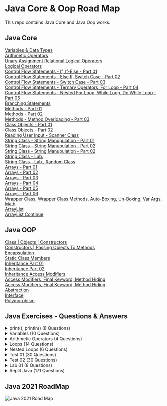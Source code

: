 # Java Core & Oop Road Map
This repo contains Java Core and Java Oop works.

## Java Core 
[Variables & Data Types](https://github.com/esalkan/java-notes/tree/master/src/core/JC03_variables_dataTypes)
<br>
[Arithmetic Operators](https://github.com/esalkan/java-notes/tree/master/src/core/JC04_arithmethicOperators)
<br>
[Unary Assignment Relational Logical Operators](https://github.com/esalkan/java-notes/tree/master/src/core/JC05_unaryAssignmentRelationalLogicalOperators)
<br>
[Logical Operators](https://github.com/esalkan/java-notes/tree/master/src/core/JC06_logicalOperators)
<br>
[Control Flow Statements - If, If-Else - Part 01 ](https://github.com/esalkan/java-notes/tree/master/src/core/JC07_controlFlowStatements_if_ifElse_Part_1)
<br>
[Control Flow Statements - Else If, Switch Case - Part 02](https://github.com/esalkan/java-notes/tree/master/src/core/JC08_controlFlowStatements_elseIf_switchCase_Part_2)
<br>
[Control Flow Statements - Switch Case - Part 03](https://github.com/esalkan/java-notes/tree/master/src/core/JC09_controlFlowStatements_Part_3)
<br>
[Control Flow Statements - Ternary Operators, For Loop - Part 04](https://github.com/esalkan/java-notes/tree/master/src/core/JC10_controlFlowStatements_Part_4)
<br>
[Control Flow Statements - Nested For Loop, While Loop, Do While Loop - Part 05](https://github.com/esalkan/java-notes/tree/master/src/core/JC11_controlFlowStatements_Part_5)
<br>
[Branching Statements](https://github.com/esalkan/java-notes/tree/master/src/core/JC12_branchingStatements)
<br>
[Methods - Part 01](https://github.com/esalkan/java-notes/tree/master/src/core/JC13_methods_Part_1)
<br>
[Methods - Part 02](https://github.com/esalkan/java-notes/tree/master/src/core/JC14_methods_Part_2)
<br>
[Methods - Method Overloading - Part 03](https://github.com/esalkan/java-notes/tree/master/src/core/JC15_methodOverloading)
<br>
[Class Objects - Part 01](https://github.com/esalkan/java-notes/tree/master/src/core/JC16_classObjects)
<br>
[Class Objects - Part 02](https://github.com/esalkan/java-notes/tree/master/src/core/JC17_classObjects_Part_2)
<br>
[Reading User Input - Scanner Class](https://github.com/esalkan/java-notes/tree/master/src/core/JC18_readingUserInput)
<br>
[String Class - String Manupulation - Part 01](https://github.com/esalkan/java-notes/tree/master/src/core/JC19_stringClass_stringManipulation_Part_01)
<br>
[String Class - String Manupulation - Part 02](https://github.com/esalkan/java-notes/tree/master/src/core/JC20_stringClass_stringManipulation_Part_02)
<br>
[String Class - String Manupulation - Part 02](https://github.com/esalkan/java-notes/tree/master/src/core/JC21_stringClass_stringManipulation_Part_03)
<br>
[String Class - Lab. ](https://github.com/esalkan/java-notes/tree/master/src/core/JC22_stringClass_stringManipulation_Part_04)
<br>
[String Class - Lab., Random Class](https://github.com/esalkan/java-notes/tree/master/src/core/JC23_stringClass_stringManipulation_randomClass)
<br>
[Arrays - Part 01](https://github.com/esalkan/java-notes/tree/master/src/core/JC24_Arrays_Part_1)
<br>
[Arrays - Part 02](https://github.com/esalkan/java-notes/tree/master/src/core/JC25_Arrays_Part_2)
<br>
[Arrays - Part 03](https://github.com/esalkan/java-notes/tree/master/src/core/JC26_Arrays_Part_3)
<br>
[Arrays - Part 04](https://github.com/esalkan/java-notes/tree/master/src/core/JC27_Arrays_Part_4)
<br>
[Arrays - Part 05](https://github.com/esalkan/java-notes/tree/master/src/core/JC28_Arrays_Part_5)
<br>
[Arrays - Part 06](https://github.com/esalkan/java-notes/tree/master/src/core/JC29_Arrays_Part_6)
<br>
[Wrapper Class, Wrapper Class Methods, Auto-Boxing, Un-Boxing, Var Args, Math](https://github.com/esalkan/java-notes/tree/master/src/core/JC30_wrapperClass)
<br>
[ArrayList](https://github.com/esalkan/java-notes/tree/master/src/core/JC31_ArrayList)
<br>
[ArrayList Continue](https://github.com/esalkan/java-notes/tree/master/src/core/JC32_ArrayList_Continue)
<br>




## Java OOP 
  
  [Class | Objects | Constructors ](https://github.com/esalkan/java-notes/tree/master/src/oop/JOOP33_Class_Objects_Constructors)
  <br>
  [Constructors | Passing Objects To Methods](https://github.com/esalkan/java-notes/tree/master/src/oop/JOOP34_Constructors_PassingObjectsToMethods)
  <br>
  [Encapsulation](https://github.com/esalkan/java-notes/tree/master/src/oop/JOOP35_Encapsulation)
  <br>
  [Static Class Members](https://github.com/esalkan/java-notes/tree/master/src/oop/JOOP36_StaticClassMembers)
  <br>
  [Inheritance Part 01](https://github.com/esalkan/java-notes/tree/master/src/oop/JOOP37_Inheritance)
  <br>
  [Inheritance Part 02](https://github.com/esalkan/java-notes/tree/master/src/oop/JOOP38_InheritanceContinue)
  <br>
  [Inheritance Access Modifiers](https://github.com/esalkan/java-notes/tree/master/src/oop/JOOP39_Inheritance_AccessModifiers)
  <br>
  [Access Modifiers, Final Keyword, Method Hiding](https://github.com/esalkan/java-notes/tree/master/src/oop/JOOP40_AccessModifiers_FinalKeyword_MethodHiding)
  <br>
  [Access Modifiers, Final Keyword, Method Hiding](https://github.com/esalkan/java-notes/tree/master/src/oop/JOOP40_AccessModifiers_FinalKeyword_MethodHiding_02)
  <br>
  [Abstraction](https://github.com/esalkan/java-notes/tree/master/src/oop/JOOP41_Abstraction)
  <br>
  [Interface](https://github.com/esalkan/java-notes/tree/master/src/oop/JOOP42_Interface)
  <br>
  [Polymorphism](https://github.com/esalkan/java-notes/tree/master/src/oop/JOOP43_Polymorphism)
<br>


## Java Exercises - Questions & Answers


<details>
  <summary>print(), println() (8 Questions)</summary>
  <ol>
    <li>
      <a href="https://github.com/esalkan/java-notes/blob/master/src/exercises/questionsANDanswers/qa01_print_and_println/Question_01.java">Question 01</a>
    </li>
    <li>
      <a href="https://github.com/esalkan/java-notes/blob/master/src/exercises/questionsANDanswers/qa01_print_and_println/Question_02.java">Question 02</a>
    </li>
    <li>
      <a href="https://github.com/esalkan/java-notes/blob/master/src/exercises/questionsANDanswers/qa01_print_and_println/Question_03.java">Question 03</a>
    </li>
    <li>
      <a href="https://github.com/esalkan/java-notes/blob/master/src/exercises/questionsANDanswers/qa01_print_and_println/Question_04.java">Question 04</a>
    </li>
    <li>
      <a href="https://github.com/esalkan/java-notes/blob/master/src/exercises/questionsANDanswers/qa01_print_and_println/Question_05.java">Question 05</a>
    </li>
    <li>
      <a href="https://github.com/esalkan/java-notes/blob/master/src/exercises/questionsANDanswers/qa01_print_and_println/Question_06.java">Question 06</a>
    </li>
    <li>
      <a href="https://github.com/esalkan/java-notes/blob/master/src/exercises/questionsANDanswers/qa01_print_and_println/Question_07.java">Question 07</a>
    </li>
    <li>
      <a href="https://github.com/esalkan/java-notes/blob/master/src/exercises/questionsANDanswers/qa01_print_and_println/Question_08.java">Question 08</a>
    </li>
  </ol>
  </details>
  <details>
   <summary>Variables (10 Questions)</summary>
  <ol>
    <li>
      <a href="https://github.com/esalkan/java-notes/blob/master/src/exercises/questionsANDanswers/qa02_variables/Question_01.java">Question 01</a>
    </li>
    <li>
      <a href="https://github.com/esalkan/java-notes/blob/master/src/exercises/questionsANDanswers/qa02_variables/Question_02.java">Question 02</a>
    </li>
    <li>
      <a href="https://github.com/esalkan/java-notes/blob/master/src/exercises/questionsANDanswers/qa02_variables/Question_03.java">Question 03</a>
    </li>
    <li>
      <a href="https://github.com/esalkan/java-notes/blob/master/src/exercises/questionsANDanswers/qa02_variables/Question_04.java">Question 04</a>
    </li>
    <li>
      <a href="https://github.com/esalkan/java-notes/blob/master/src/exercises/questionsANDanswers/qa02_variables/Question_05.java">Question 05</a>
    </li>
    <li>
      <a href="https://github.com/esalkan/java-notes/blob/master/src/exercises/questionsANDanswers/qa02_variables/Question_06.java">Question 06</a>
    </li>
    <li>
      <a href="https://github.com/esalkan/java-notes/blob/master/src/exercises/questionsANDanswers/qa02_variables/Question_07.java">Question 07</a>
    </li>
    <li>
      <a href="https://github.com/esalkan/java-notes/blob/master/src/exercises/questionsANDanswers/qa02_variables/Question_08.java">Question 08</a>
    </li>
    <li>
      <a href="https://github.com/esalkan/java-notes/blob/master/src/exercises/questionsANDanswers/qa02_variables/Question_09.java">Question 09</a>
    </li>
    <li>
      <a href="https://github.com/esalkan/java-notes/blob/master/src/exercises/questionsANDanswers/qa02_variables/Question_10.java">Question 10</a>
    </li>
  </ol>
  </details>
  
  <details>
    <summary>Arithmetic Operators (4 Questions)</summary>
      <ol>
   <li>
      <a href="https://github.com/esalkan/java-notes/blob/master/src/exercises/questionsANDanswers/qa03_arithmeticOperators/Question_01.java">Question 01</a>
    </li>
  <li>
      <a href="https://github.com/esalkan/java-notes/blob/master/src/exercises/questionsANDanswers/qa03_arithmeticOperators/Question_02.java">Question 02</a>
    </li>
  <li>
      <a href="https://github.com/esalkan/java-notes/blob/master/src/exercises/questionsANDanswers/qa03_arithmeticOperators/Question_03.java">Question 03</a>
    </li>
  <li>
      <a href="https://github.com/esalkan/java-notes/blob/master/src/exercises/questionsANDanswers/qa03_arithmeticOperators/Question_04.java">Question 04</a>
    </li>
  </ol>
  </details>


  <details>
    <summary>Loops (14 Questions)</summary>
      <ol>
   <li>
      <a href="https://github.com/esalkan/java-notes/blob/master/src/exercises/questionsANDanswers/qa04_loops/Question_01.java">Question 01</a>
    </li>
        <li>
      <a href="https://github.com/esalkan/java-notes/blob/master/src/exercises/questionsANDanswers/qa04_loops/Question_02.java">Question 02</a>
    </li>
        <li>
      <a href="https://github.com/esalkan/java-notes/blob/master/src/exercises/questionsANDanswers/qa04_loops/Question_03.java">Question 03</a>
    </li>
        <li>
      <a href="https://github.com/esalkan/java-notes/blob/master/src/exercises/questionsANDanswers/qa04_loops/Question_04.java">Question 04</a>
    </li>
        <li>
      <a href="https://github.com/esalkan/java-notes/blob/master/src/exercises/questionsANDanswers/qa04_loops/Question_05.java">Question 05</a>
    </li>
        <li>
      <a href="https://github.com/esalkan/java-notes/blob/master/src/exercises/questionsANDanswers/qa04_loops/Question_06.java">Question 06</a>
    </li>
        <li>
      <a href="https://github.com/esalkan/java-notes/blob/master/src/exercises/questionsANDanswers/qa04_loops/Question_07.java">Question 07</a>
    </li>
        <li>
      <a href="https://github.com/esalkan/java-notes/blob/master/src/exercises/questionsANDanswers/qa04_loops/Question_08.java">Question 08</a>
    </li>
        <li>
      <a href="https://github.com/esalkan/java-notes/blob/master/src/exercises/questionsANDanswers/qa04_loops/Question_09.java">Question 09</a>
    </li>
        <li>
      <a href="https://github.com/esalkan/java-notes/blob/master/src/exercises/questionsANDanswers/qa04_loops/Question_10.java">Question 10</a>
    </li>
        <li>
      <a href="https://github.com/esalkan/java-notes/blob/master/src/exercises/questionsANDanswers/qa04_loops/Question_11.java">Question 11</a>
    </li>
        <li>
      <a href="https://github.com/esalkan/java-notes/blob/master/src/exercises/questionsANDanswers/qa04_loops/Question_12.java">Question 12</a>
    </li>
        <li>
      <a href="https://github.com/esalkan/java-notes/blob/master/src/exercises/questionsANDanswers/qa04_loops/Question_13.java">Question 13</a>
    </li>
        <li>
      <a href="https://github.com/esalkan/java-notes/blob/master/src/exercises/questionsANDanswers/qa04_loops/Question_14.java">Question 14</a>
    </li>

  </ol>
  </details>

  <details>
    <summary>Nested Loops (6 Questions)</summary>
  <ol>
    <li>
      <a href="https://github.com/esalkan/java-notes/blob/master/src/exercises/questionsANDanswers/qa05_nestedLoops/Question_1.java">Question 01</a>
    </li>
    <li>
      <a href="https://github.com/esalkan/java-notes/blob/master/src/exercises/questionsANDanswers/qa05_nestedLoops/Question_2.java">Question 02</a>
    </li>
    <li>
      <a href="https://github.com/esalkan/java-notes/blob/master/src/exercises/questionsANDanswers/qa05_nestedLoops/Question_3.java">Question 03</a>
    </li>
    <li>
      <a href="https://github.com/esalkan/java-notes/blob/master/src/exercises/questionsANDanswers/qa05_nestedLoops/Question_4.java">Question 04</a>
    </li>
    <li>
      <a href="https://github.com/esalkan/java-notes/blob/master/src/exercises/questionsANDanswers/qa05_nestedLoops/Question_5.java">Question 05</a>
    </li>
    <li>
      <a href="https://github.com/esalkan/java-notes/blob/master/src/exercises/questionsANDanswers/qa05_nestedLoops/Question_6.java">Question 06</a>
    </li>
  </ol>
  </details>
  
  <details>
    <summary>Test 01 (30 Questions)</summary>
  <ol>
    <li>
      <a href="https://github.com/esalkan/java-notes/blob/master/src/exercises/questionsANDanswers/qa01_test01/Question_01.java">Question 01</a>
    </li>
    <li>
      <a href="https://github.com/esalkan/java-notes/blob/master/src/exercises/questionsANDanswers/qa01_test01/Question_02.java">Question 02</a>
    </li>
    <li>
      <a href="https://github.com/esalkan/java-notes/blob/master/src/exercises/questionsANDanswers/qa01_test01/Question_03.java">Question 03</a>
    </li>
    <li>
      <a href="https://github.com/esalkan/java-notes/blob/master/src/exercises/questionsANDanswers/qa01_test01/Question_04.java">Question 04</a>
    </li>
    <li>
      <a href="https://github.com/esalkan/java-notes/blob/master/src/exercises/questionsANDanswers/qa01_test01/Question_05.java">Question 05</a>
    </li>
    <li>
      <a href="https://github.com/esalkan/java-notes/blob/master/src/exercises/questionsANDanswers/qa01_test01/Question_06.java">Question 06</a>
    </li>
    <li>
      <a href="https://github.com/esalkan/java-notes/blob/master/src/exercises/questionsANDanswers/qa01_test01/Question_07.java">Question 07</a>
    </li>
    <li>
      <a href="https://github.com/esalkan/java-notes/blob/master/src/exercises/questionsANDanswers/qa01_test01/Question_08.java">Question 08</a>
    </li>
    <li>
      <a href="https://github.com/esalkan/java-notes/blob/master/src/exercises/questionsANDanswers/qa01_test01/Question_09.java">Question 09</a>
    </li>
    <li>
      <a href="https://github.com/esalkan/java-notes/blob/master/src/exercises/questionsANDanswers/qa01_test01/Question_10.java">Question 10</a>
    </li>
    <li>
      <a href="https://github.com/esalkan/java-notes/blob/master/src/exercises/questionsANDanswers/qa01_test01/Question_11.java">Question 11</a>
    </li>
    <li>
      <a href="https://github.com/esalkan/java-notes/blob/master/src/exercises/questionsANDanswers/qa01_test01/Question_12.java">Question 12</a>
    </li>
    <li>
      <a href="https://github.com/esalkan/java-notes/blob/master/src/exercises/questionsANDanswers/qa01_test01/Question_13.java">Question 13</a>
    </li>
    <li>
      <a href="https://github.com/esalkan/java-notes/blob/master/src/exercises/questionsANDanswers/qa01_test01/Question_14.java">Question 14</a>
    </li>
    <li>
      <a href="https://github.com/esalkan/java-notes/blob/master/src/exercises/questionsANDanswers/qa01_test01/Question_15.java">Question 15</a>
    </li>
    <li>
      <a href="https://github.com/esalkan/java-notes/blob/master/src/exercises/questionsANDanswers/qa01_test01/Question_16.java">Question 16</a>
    </li>
    <li>
      <a href="https://github.com/esalkan/java-notes/blob/master/src/exercises/questionsANDanswers/qa01_test01/Question_17.java">Question 17</a>
    </li>
    <li>
      <a href="https://github.com/esalkan/java-notes/blob/master/src/exercises/questionsANDanswers/qa01_test01/Question_18.java">Question 18</a>
    </li>
    <li>
      <a href="https://github.com/esalkan/java-notes/blob/master/src/exercises/questionsANDanswers/qa01_test01/Question_19.java">Question 19</a>
    </li>
    <li>
      <a href="https://github.com/esalkan/java-notes/blob/master/src/exercises/questionsANDanswers/qa01_test01/Question_20.java">Question 20</a>
    </li>
    <li>
      <a href="https://github.com/esalkan/java-notes/blob/master/src/exercises/questionsANDanswers/qa01_test01/Question_21.java">Question 21</a>
    </li>
    <li>
      <a href="https://github.com/esalkan/java-notes/blob/master/src/exercises/questionsANDanswers/qa01_test01/Question_22.java">Question 22</a>
    </li>
    <li>
      <a href="https://github.com/esalkan/java-notes/blob/master/src/exercises/questionsANDanswers/qa01_test01/Question_23.java">Question 23</a>
    </li>
    <li>
      <a href="https://github.com/esalkan/java-notes/blob/master/src/exercises/questionsANDanswers/qa01_test01/Question_24.java">Question 24</a>
    </li>
    <li>
      <a href="https://github.com/esalkan/java-notes/blob/master/src/exercises/questionsANDanswers/qa01_test01/Question_25.java">Question 25</a>
    </li>
    <li>
      <a href="https://github.com/esalkan/java-notes/blob/master/src/exercises/questionsANDanswers/qa01_test01/Question_26.java">Question 26</a>
    </li>
    <li>
      <a href="https://github.com/esalkan/java-notes/blob/master/src/exercises/questionsANDanswers/qa01_test01/Question_27.java">Question 27</a>
    </li>
    <li>
      <a href="https://github.com/esalkan/java-notes/blob/master/src/exercises/questionsANDanswers/qa01_test01/Question_28.java">Question 28</a>
    </li>
    <li>
      <a href="https://github.com/esalkan/java-notes/blob/master/src/exercises/questionsANDanswers/qa01_test01/Question_29.java">Question 29</a>
    </li>
    <li>
      <a href="https://github.com/esalkan/java-notes/blob/master/src/exercises/questionsANDanswers/qa01_test01/Question_30.java">Question 30</a>
    </li>
  </ol>
  </details>

  <details>
    <summary>Test 02 (30 Questions)</summary>
  <ol>
    <li>
      <a href="https://github.com/esalkan/java-notes/blob/master/src/exercises/questionsANDanswers/qa02_test02/Question_01.java">Question 01</a>
    </li>
    <li>
      <a href="https://github.com/esalkan/java-notes/blob/master/src/exercises/questionsANDanswers/qa02_test02/Question_02.java">Question 02</a>
    </li>
    <li>
      <a href="https://github.com/esalkan/java-notes/blob/master/src/exercises/questionsANDanswers/qa02_test02/Question_03.java">Question 03</a>
    </li>
    <li>
      <a href="https://github.com/esalkan/java-notes/blob/master/src/exercises/questionsANDanswers/qa02_test02/Question_04.java">Question 04</a>
    </li>
    <li>
      <a href="https://github.com/esalkan/java-notes/blob/master/src/exercises/questionsANDanswers/qa02_test02/Question_05.java">Question 05</a>
    </li>
    <li>
      <a href="https://github.com/esalkan/java-notes/blob/master/src/exercises/questionsANDanswers/qa02_test02/Question_06.java">Question 06</a>
    </li>
    <li>
      <a href="https://github.com/esalkan/java-notes/blob/master/src/exercises/questionsANDanswers/qa02_test02/Question_07.java">Question 07</a>
    </li>
    <li>
      <a href="https://github.com/esalkan/java-notes/blob/master/src/exercises/questionsANDanswers/qa02_test02/Question_08.java">Question 08</a>
    </li>
    <li>
      <a href="https://github.com/esalkan/java-notes/blob/master/src/exercises/questionsANDanswers/qa02_test02/Question_09.java">Question 09</a>
    </li>
    <li>
      <a href="https://github.com/esalkan/java-notes/blob/master/src/exercises/questionsANDanswers/qa02_test02/Question_10.java">Question 10</a>
    </li>
    <li>
      <a href="https://github.com/esalkan/java-notes/blob/master/src/exercises/questionsANDanswers/qa02_test02/Question_11.java">Question 11</a>
    </li>
    <li>
      <a href="https://github.com/esalkan/java-notes/blob/master/src/exercises/questionsANDanswers/qa02_test02/Question_12.java">Question 12</a>
    </li>
    <li>
      <a href="https://github.com/esalkan/java-notes/blob/master/src/exercises/questionsANDanswers/qa02_test02/Question_13.java">Question 13</a>
    </li>
    <li>
      <a href="https://github.com/esalkan/java-notes/blob/master/src/exercises/questionsANDanswers/qa02_test02/Question_14.java">Question 14</a>
    </li>
    <li>
      <a href="https://github.com/esalkan/java-notes/blob/master/src/exercises/questionsANDanswers/qa02_test02/Question_15.java">Question 15</a>
    </li>
    <li>
      <a href="https://github.com/esalkan/java-notes/blob/master/src/exercises/questionsANDanswers/qa02_test02/Question_16.java">Question 16</a>
    </li>
    <li>
      <a href="https://github.com/esalkan/java-notes/blob/master/src/exercises/questionsANDanswers/qa02_test02/Question_17.java">Question 17</a>
    </li>
    <li>
      <a href="https://github.com/esalkan/java-notes/blob/master/src/exercises/questionsANDanswers/qa02_test02/Question_18.java">Question 18</a>
    </li>
    <li>
      <a href="https://github.com/esalkan/java-notes/blob/master/src/exercises/questionsANDanswers/qa02_test02/Question_19.java">Question 19</a>
    </li>
    <li>
      <a href="https://github.com/esalkan/java-notes/blob/master/src/exercises/questionsANDanswers/qa02_test02/Question_20.java">Question 20</a>
    </li>
    <li>
      <a href="https://github.com/esalkan/java-notes/blob/master/src/exercises/questionsANDanswers/qa02_test02/Question_21.java">Question 21</a>
    </li>
    <li>
      <a href="https://github.com/esalkan/java-notes/blob/master/src/exercises/questionsANDanswers/qa02_test02/Question_22.java">Question 22</a>
    </li>
    <li>
      <a href="https://github.com/esalkan/java-notes/blob/master/src/exercises/questionsANDanswers/qa02_test02/Question_23.java">Question 23</a>
    </li>
    <li>
      <a href="https://github.com/esalkan/java-notes/blob/master/src/exercises/questionsANDanswers/qa02_test02/Question_24.java">Question 24</a>
    </li>
    <li>
      <a href="https://github.com/esalkan/java-notes/blob/master/src/exercises/questionsANDanswers/qa02_test02/Question_25.java">Question 25</a>
    </li>
    <li>
      <a href="https://github.com/esalkan/java-notes/blob/master/src/exercises/questionsANDanswers/qa02_test02/Question_26.java">Question 26</a>
    </li>
    <li>
      <a href="https://github.com/esalkan/java-notes/blob/master/src/exercises/questionsANDanswers/qa02_test02/Question_27.java">Question 27</a>
    </li>
    <li>
      <a href="https://github.com/esalkan/java-notes/blob/master/src/exercises/questionsANDanswers/qa02_test02/Question_28.java">Question 28</a>
    </li>
    <li>
      <a href="https://github.com/esalkan/java-notes/blob/master/src/exercises/questionsANDanswers/qa02_test02/Question_29.java">Question 29</a>
    </li>
    <li>
      <a href="https://github.com/esalkan/java-notes/blob/master/src/exercises/questionsANDanswers/qa02_test02/Question_30.java">Question 30</a>
    </li>
  </ol>
  </details>

  <details>
  <summary>Lab 01 (8 Questions)</summary>
  <ol>
    <li>
      <a href="https://github.com/esalkan/java-notes/blob/master/src/exercises/questionsANDanswers/qa01_Lab/Question_01.java">Question 01</a>
    </li>
    <li>
      <a href="https://github.com/esalkan/java-notes/blob/master/src/exercises/questionsANDanswers/qa01_Lab/Question_02.java">Question 02</a>
    </li>
    <li>
      <a href="https://github.com/esalkan/java-notes/blob/master/src/exercises/questionsANDanswers/qa01_Lab/Question_03.java">Question 03</a>
    </li>
    <li>
      <a href="https://github.com/esalkan/java-notes/blob/master/src/exercises/questionsANDanswers/qa01_Lab/Question_04.java">Question 04</a>
    </li>
    <li>
      <a href="https://github.com/esalkan/java-notes/blob/master/src/exercises/questionsANDanswers/qa01_Lab/Question_05.java">Question 05</a>
    </li>
    <li>
      <a href="https://github.com/esalkan/java-notes/blob/master/src/exercises/questionsANDanswers/qa01_Lab/Question_06.java">Question 06</a>
    </li>
    <li>
      <a href="https://github.com/esalkan/java-notes/blob/master/src/exercises/questionsANDanswers/qa01_Lab/Question_07.java">Question 07</a>
    </li>
    <li>
      <a href="https://github.com/esalkan/java-notes/blob/master/src/exercises/questionsANDanswers/qa01_Lab/Question_08.java">Question 08</a>
    </li>
  </ol>
  </details>

  <details>
    <summary>Replit Java (171 Questions)</summary>
  <ol>
    <li>
      <a href="https://github.com/esalkan/java-notes/tree/master/src/exercises/questionsANDanswers/replit/basics">Basics (14 Questions)</a>
    </li>
    <li>
      <a href="https://github.com/esalkan/java-notes/tree/master/src/exercises/questionsANDanswers/replit/variables">Variables (10 Questions)</a>
    </li>
    <li>
      <a href="https://github.com/esalkan/java-notes/tree/master/src/exercises/questionsANDanswers/replit/statements">Statements (29 Questions)</a>
    </li>
    <li>
      <a href="https://github.com/esalkan/java-notes/tree/master/src/exercises/questionsANDanswers/replit/strings">Strings (25 Questions)</a>
    </li>
    <li>
      <a href="https://github.com/esalkan/java-notes/tree/master/src/exercises/questionsANDanswers/replit/loops">Loops (17 Questions)</a>
    </li>
    <li>
      <a href="https://github.com/esalkan/java-notes/tree/master/src/exercises/questionsANDanswers/replit/arrays">Arrays (14 Questions)</a>
    </li>
    <li>
      <a href="https://github.com/esalkan/java-notes/tree/master/src/exercises/questionsANDanswers/replit/methods">Methods (37 Questions)</a>
    </li>
    <li>
      <a href="https://github.com/esalkan/java-notes/tree/master/src/exercises/questionsANDanswers/replit/arrayList">ArrayList (19 Questions)</a>
    </li>
    <li>
      <a href="https://github.com/esalkan/java-notes/tree/master/src/exercises/questionsANDanswers/replit/oop">OOP (6 Questions)</a>
    </li>

      
  </ol>
  </details>




## Java 2021 RoadMap
![Java 2021 Road Map](https://github.com/esalkan/java-notes/blob/master/2021%20Java%20Developer%20RoadMap.png)
